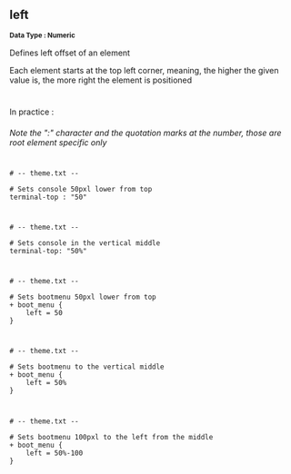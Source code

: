 ## left
<b> <sup> Data Type : Numeric </sup> </b>

Defines left offset of an element

Each element starts at the top left corner, meaning, the higher the given value is, the more right the element is positioned
#
In practice :

###### Note the ":" character and the quotation marks at the number, those are root element specific only
#
```
# -- theme.txt --

# Sets console 50pxl lower from top
terminal-top : "50"
```
#
```
# -- theme.txt --

# Sets console in the vertical middle
terminal-top: "50%"
```
#
```
# -- theme.txt --

# Sets bootmenu 50pxl lower from top
+ boot_menu {
	left = 50
}
```
#
```
# -- theme.txt --

# Sets bootmenu to the vertical middle
+ boot_menu {
	left = 50%
}
```
#
```
# -- theme.txt --

# Sets bootmenu 100pxl to the left from the middle
+ boot_menu {
	left = 50%-100
}
```